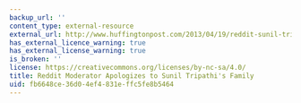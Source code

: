 ```yaml
---
backup_url: ''
content_type: external-resource
external_url: http://www.huffingtonpost.com/2013/04/19/reddit-sunil-tripathi-apologize_n_3117051.html
has_external_licence_warning: true
has_external_license_warning: true
is_broken: ''
license: https://creativecommons.org/licenses/by-nc-sa/4.0/
title: Reddit Moderator Apologizes to Sunil Tripathi's Family
uid: fb6648ce-36d0-4ef4-831e-ffc5fe8b5464
---
```

